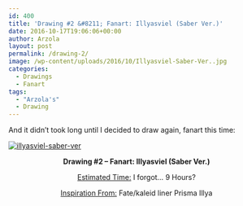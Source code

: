 ```yaml
---
id: 400
title: 'Drawing #2 &#8211; Fanart: Illyasviel (Saber Ver.)'
date: 2016-10-17T19:06:06+00:00
author: Arzola
layout: post
permalink: /drawing-2/
image: /wp-content/uploads/2016/10/Illyasviel-Saber-Ver..jpg
categories:
  - Drawings
  - Fanart
tags:
  - "Arzola's"
  - Drawing
---
```

And it didn&#8217;t took long until I decided to draw again, fanart this time:

<a href="/images/posts/2016/10/Illyasviel-Saber-Ver..jpg" target="_blank" rel="noopener"><img class="aligncenter wp-image-401 size-large" src="/images/posts/2016/10/Illyasviel-Saber-Ver..jpg" alt="illyasviel-saber-ver"   /></a>

<p style="text-align: center;">
  <strong>Drawing #2 &#8211; Fanart: Illyasviel (Saber Ver.)</strong>
</p>

<p style="text-align: center;">
  <span style="text-decoration: underline;">Estimated Time:</span> I forgot&#8230; 9 Hours?
</p>

<p style="text-align: center;">
  <span style="text-decoration: underline;">Inspiration From:</span> Fate/kaleid liner Prisma Illya
</p>

<!-- AddThis Advanced Settings generic via filter on the_content -->

<!-- AddThis Share Buttons generic via filter on the_content -->